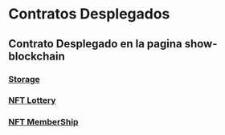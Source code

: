 # Contratos Desplegados

## Contrato Desplegado en la pagina show-blockchain

### [Storage](../contracts/show-projects/Storage.sol)

### [NFT Lottery](../contracts/show-projects/NFTLottery.sol)

### [NFT MemberShip](https://thirdweb.com/thirdweb.eth/DropERC1155)
